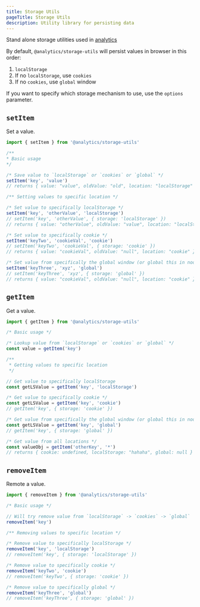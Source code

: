 ```yaml
---
title: Storage Utils
pageTitle: Storage Utils
description: Utility library for persisting data
---
```


Stand alone storage utilities used in [analytics](https://www.npmjs.com/package/analytics)

By default, `@analytics/storage-utils` will persist values in browser in this order:

1. `localStorage`
2. If no `localStorage`, use `cookies`
3. If no `cookies`, use `global` window

If you want to specify which storage mechanism to use, use the `options` parameter.

## `setItem`

Set a value.

```js
import { setItem } from '@analytics/storage-utils'

/** 
* Basic usage 
*/

/* Save value to `localStorage` or `cookies` or `global` */
setItem('key', 'value')
// returns { value: "value", oldValue: "old", location: "localStorage" }

/** Setting values to specific location */

/* Set value to specifically localStorage */
setItem('key', 'otherValue', 'localStorage')
// setItem('key', 'otherValue', { storage: 'localStorage' })
// returns { value: "otherValue", oldValue: "value", location: "localStorage" }

/* Set value to specifically cookie */
setItem('keyTwo', 'cookieVal', 'cookie')
// setItem('keyTwo', 'cookieVal', { storage: 'cookie' })
// returns { value: "cookieVal", oldValue: "null", location: "cookie" }

/* Set value from specifically the global window (or global this in node.js) */
setItem('keyThree', 'xyz', 'global')
// setItem('keyThree', 'xyz', { storage: 'global' })
// returns { value: "cookieVal", oldValue: "null", location: "cookie" }
```

## `getItem`

Get a value.

```js
import { getItem } from '@analytics/storage-utils'

/* Basic usage */

/* Lookup value from `localStorage` or `cookies` or `global` */
const value = getItem('key')

/** 
 * Getting values to specific location 
 */

// Get value to specifically localStorage
const getLSValue = getItem('key', 'localStorage')

/* Get value to specifically cookie */
const getLSValue = getItem('key', 'cookie')
// getItem('key', { storage: 'cookie' })

/* Get value from specifically the global window (or global this in node.js) */
const getLSValue = getItem('key', 'global')
// getItem('key', { storage: 'global' })

/* Get value from all locations */
const valueObj = getItem('otherKey', '*')
// returns { cookie: undefined, localStorage: "hahaha", global: null }
```

## `removeItem`

Remote a value.

```js
import { removeItem } from '@analytics/storage-utils'

/* Basic usage */

// Will try remove value from `localStorage` -> `cookies` -> `global`
removeItem('key')

/** Removing values to specific location */

/* Remove value to specifically localStorage */
removeItem('key', 'localStorage')
// removeItem('key', { storage: 'localStorage' })

/* Remove value to specifically cookie */
removeItem('keyTwo', 'cookie')
// removeItem('keyTwo', { storage: 'cookie' })

/* Remove value to specifically global */
removeItem('keyThree', 'global')
// removeItem('keyThree', { storage: 'global' })
```
